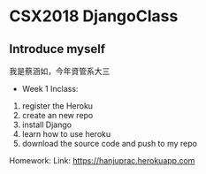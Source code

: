 # CSX2018 DjangoClass

## Introduce myself
我是蔡涵如，今年資管系大三

* Week 1
Inclass:
1. register the Heroku
2. create an new repo
3. install Django
4. learn how to use heroku
5. download the source code and push to my repo

Homework:
Link: https://hanjuprac.herokuapp.com 
